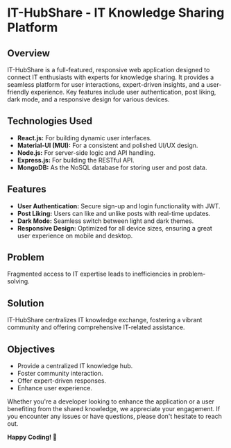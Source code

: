 # IT-HubShare - IT Knowledge Sharing Platform

## Overview

IT-HubShare is a full-featured, responsive web application designed to connect IT enthusiasts with experts for knowledge sharing. It provides a seamless platform for user interactions, expert-driven insights, and a user-friendly experience. Key features include user authentication, post liking, dark mode, and a responsive design for various devices.

## Technologies Used

- **React.js:** For building dynamic user interfaces.
- **Material-UI (MUI):** For a consistent and polished UI/UX design.
- **Node.js:** For server-side logic and API handling.
- **Express.js:** For building the RESTful API.
- **MongoDB:** As the NoSQL database for storing user and post data.

## Features

- **User Authentication:** Secure sign-up and login functionality with JWT.
- **Post Liking:** Users can like and unlike posts with real-time updates.
- **Dark Mode:** Seamless switch between light and dark themes.
- **Responsive Design:** Optimized for all device sizes, ensuring a great user experience on mobile and desktop.

## Problem

Fragmented access to IT expertise leads to inefficiencies in problem-solving.

## Solution

IT-HubShare centralizes IT knowledge exchange, fostering a vibrant community and offering comprehensive IT-related assistance.

## Objectives

- Provide a centralized IT knowledge hub.
- Foster community interaction.
- Offer expert-driven responses.
- Enhance user experience.

Whether you're a developer looking to enhance the application or a user benefiting from the shared knowledge, we appreciate your engagement. If you encounter any issues or have questions, please don't hesitate to reach out.

**Happy Coding! 🚀**
